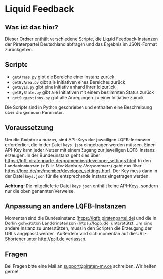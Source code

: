 Liquid Feedback
===============

Was ist das hier?
-----------------

Dieser Ordner enthält verschiedene Scripte, die Liquid Feedback-Instanzen der Piratenpartei Deutschland abfragen und das Ergebnis im JSON-Format zurückgeben.

Scripte
-------

- `getAreas.py` gibt die Bereiche einer Instanz zurück
- `getByArea.py` gibt alle Initiativen eines Bereiches zurück
- `getById.py` gibt eine Initiativ anhand ihrer Id zurück
- `getByState.py` gibt alle Initiativen mit einem bestimmten Status zurück
- `getSuggestions.py` gibt alle Anregungen zu einer Initiative zurück

Die Scripte sind in Python geschrieben und enthalten eine Beschreibung über die genauen Parameter.

Voraussetzung
-------------

Um die Scripte zu nutzen, sind API-Keys der jeweiligen LQFB-Instanzen erforderlich, die in der Datei `keys.json` eingetragen werden müssen. Einen API-Key kann jeder Nutzer mit einem Zugang zur jeweiligen LQFB-Instanz erzeugen. In der Bundesinstanz geht dies über https://lqfb.piratenpartei.de/pp/member/developer_settings.html. In den Landesinstanzen (z.B. in Mecklenburg-Vorpommern) geht das über https://lqpp.de/mv/member/developer_settings.html. Der Key muss dann in der Datei `keys.json` für die entsprechende Instanz eingetragen werden.

**Achtung:** Die mitgelieferte Datei `keys.json` enthält keine API-Keys, sondern nur die oben genannten Verweise.

Anpassung an andere LQFB-Instanzen
----------------------------------

Momentan sind die Bundesinstanz (https://lqfb.piratenpartei.de) und die in Berlin gehosteten Länderinstanzen (https://lqpp.de) unterstützt. Um eine andere Instanz zu unterstützen, muss in den Scripten die Erzeugung der URLs angepasst werden. Außerdem wird sich momentan auf die URL-Shortener unter http://pplf.de verlassen.

Fragen
------

Bei Fragen bitte eine Mail an support@piraten-mv.de schreiben. Wir helfen gerne!
